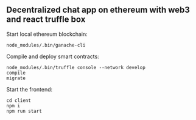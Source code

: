 ## Decentralized chat app on ethereum with web3 and react truffle box
Start local ethereum blockchain:
```
node_modules/.bin/ganache-cli
```
Compile and deploy smart contracts:
```
node_modules/.bin/truffle console --network develop
compile
migrate
```
Start the frontend:
```
cd client
npm i
npm run start
```